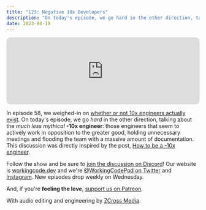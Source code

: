 ```yaml
---
title: "123: Negative 10x Developers"
description: "On today's episode, we go hard in the other direction, talking about the much less mythical -10x engineer."
date: 2023-04-19
---
```


<iframe allow="autoplay *; encrypted-media *; fullscreen *; clipboard-write" frameborder="0" height="175" style="width:100%;max-width:900px;overflow:hidden;border-radius:10px;" sandbox="allow-forms allow-popups allow-same-origin allow-scripts allow-storage-access-by-user-activation allow-top-navigation-by-user-activation" src="https://embed.podcasts.apple.com/us/podcast/123-negative-10x-developers/id1544142288?i=1000609617166"></iframe>

In episode 58, we weighed-in on [whether or not 10x engineers actually exist][working-code-58]. On today's episode, we go _hard_ in the other direction, talking about the _much less mythical_ **-10x engineer**: those engineers that seem to actively work in opposition to the greater good, holding unnecessary meetings and flooding the team with a massive amount of documentation. This discussion was directly inspired by the post, [How to be a -10x engineer][taylor-town].

Follow the show and be sure to [join the discussion on Discord][working-code-discord]! Our website is [workingcode.dev][working-code] and we're [@WorkingCodePod on Twitter][working-code-twitter] and [Instagram][working-code-instagram]. New episodes drop weekly on Wednesday.

And, if you're **feeling the love**, [support us on Patreon][working-code-patreon].

[taylor-town]: https://taylor.town/-10x
[working-code]: https://workingcode.dev/
[working-code-58]: https://workingcode.dev/episodes/058-do-10x-developers-exist/
[working-code-discord]: https://workingcode.dev/discord/
[working-code-instagram]: https://www.instagram.com/workingcodepod/
[working-code-patreon]: https://www.patreon.com/workingcodepod
[working-code-twitter]: https://twitter.com/WorkingCodePod

With audio editing and engineering by [ZCross Media](https://www.zcross.media/).

